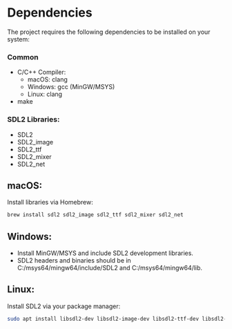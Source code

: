 # Dependencies
The project requires the following dependencies to be installed on your system:

### Common
- C/C++ Compiler:
    - macOS: clang
    - Windows: gcc (MinGW/MSYS)
    - Linux: clang
- make

### SDL2 Libraries:
- SDL2
- SDL2_image
- SDL2_ttf
- SDL2_mixer
- SDL2_net

## macOS:
Install libraries via Homebrew: 
```bash
brew install sdl2 sdl2_image sdl2_ttf sdl2_mixer sdl2_net
```

## Windows:
- Install MinGW/MSYS and include SDL2 development libraries.
- SDL2 headers and binaries should be in C:/msys64/mingw64/include/SDL2 and C:/msys64/mingw64/lib.

## Linux:
Install SDL2 via your package manager:
```bash
sudo apt install libsdl2-dev libsdl2-image-dev libsdl2-ttf-dev libsdl2-mixer-dev 
```